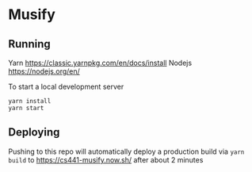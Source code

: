# Musify

## Running

Yarn https://classic.yarnpkg.com/en/docs/install
Nodejs https://nodejs.org/en/

To start a local development server

```
yarn install
yarn start
```

## Deploying

Pushing to this repo will automatically deploy a production build via `yarn build` to https://cs441-musify.now.sh/ after about 2 minutes
